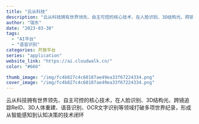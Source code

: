 ```yaml
---
title: "云从科技"
description: "云从科技拥有世界领先、自主可控的核心技术，在人脸识别、3D结构光、跨镜追踪ReID、3D人体重建、语音识别、OCR文字识"
author: "瑞东"
date: "2023-03-30"
tags:
  - "AI平台"
  - "语音识别"
categories: 开放平台
series: "application"
website_link: "https://ai.cloudwalk.cn/"
color: "#666"

thumb_image: "/img/fc4b827c4c68187ae49ea33f67224334.png"
cover_image: "/img/fc4b827c4c68187ae49ea33f67224334.png"
---
```


云从科技拥有世界领先、自主可控的核心技术，在人脸识别、3D结构光、跨镜追踪ReID、3D人体重建、语音识别、OCR文字识别等领域打破多项世界纪录，形成从智能感知到认知决策的技术闭环